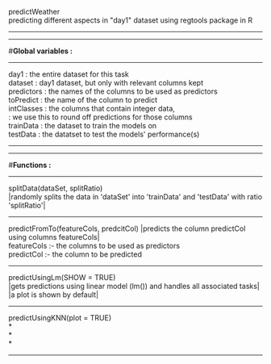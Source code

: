predictWeather  
predicting different aspects in "day1" dataset using regtools package in R  
_________________________________________________________________________________________________  
*************************************************************************************************  
#__Global variables :__
*************************************************************************************************  
day1       : the entire dataset for this task  
dataset    : day1 dataset, but only with relevant columns kept  
predictors : the names of the columns to be used as predictors  
toPredict  : the name of the column to predict  
intClasses : the columns that contain integer data,  
           : we use this to round off predictions for those columns  
trainData  : the dataset to train the models on  
testData   : the datatset to test the models' performance(s)  
_________________________________________________________________________________________________  
*************************************************************************************************  
#__Functions :__  
*************************************************************************************************  
splitData(dataSet, splitRatio)  
|randomly splits the data in 'dataSet' into 'trainData' and 'testData' with ratio 'splitRatio'|  
*************************************************************************************************  
predictFromTo(featureCols, predcitCol)
|predicts the column predictCol using columns featureCols|  
  featureCols :- the columns to be used as predictors  
  predictCol  :- the column to be predicted  
*************************************************************************************************
predictUsingLm(SHOW = TRUE)  
|gets predictions using linear model (lm()) and handles all associated tasks|  
|a plot is shown by default|  
*************************************************************************************************  
predictUsingKNN(plot = TRUE)  
*  
*  
*  
*************************************************************************************************  
